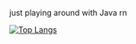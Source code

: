 just playing around with Java rn

[![Top Langs](https://github-readme-stats.vercel.app/api/top-langs/?username=reimiii&hide_progress=true&langs_count=20&hide=css,html,scss)](https://github.com/reimiii/)
